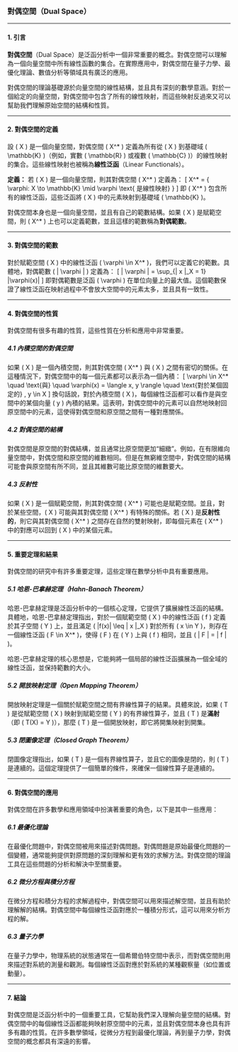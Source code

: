 ### 對偶空間（Dual Space）

---

#### 1. 引言

**對偶空間**（Dual Space）是泛函分析中一個非常重要的概念。對偶空間可以理解為一個向量空間中所有線性函數的集合。在實際應用中，對偶空間在量子力學、最優化理論、數值分析等領域具有廣泛的應用。

對偶空間的理論基礎源於向量空間的線性結構，並且具有深刻的數學意涵。對於一個給定的向量空間，對偶空間中包含了所有的線性映射，而這些映射反過來又可以幫助我們理解原始空間的結構和性質。

---

#### 2. 對偶空間的定義

設 \( X \) 是一個向量空間，對偶空間 \( X^* \) 定義為所有從 \( X \) 到基礎域 \( \mathbb{K} \)（例如，實數 \( \mathbb{R} \) 或複數 \( \mathbb{C} \)）的線性映射的集合。這些線性映射也被稱為**線性泛函**（Linear Functionals）。

**定義：** 若 \( X \) 是一個向量空間，則其對偶空間 \( X^* \) 定義為：
\[
X^* = \{ \varphi: X \to \mathbb{K} \mid \varphi \text{ 是線性映射} \}
\]
即 \( X^* \) 包含所有的線性泛函，這些泛函將 \( X \) 中的元素映射到基礎域 \( \mathbb{K} \)。

對偶空間本身也是一個向量空間，並且有自己的範數結構。如果 \( X \) 是賦範空間，則 \( X^* \) 上也可以定義範數，並且這樣的範數稱為**對偶範數**。

---

#### 3. 對偶空間的範數

對於賦範空間 \( X \) 中的線性泛函 \( \varphi \in X^* \)，我們可以定義它的範數。具體地，對偶範數 \( \| \varphi \| \) 定義為：
\[
\| \varphi \| = \sup_{\| x \|_X = 1} |\varphi(x)|
\]
即對偶範數是泛函 \( \varphi \) 在單位向量上的最大值。這個範數保證了線性泛函在映射過程中不會放大空間中的元素太多，並且具有一致性。

---

#### 4. 對偶空間的性質

對偶空間有很多有趣的性質，這些性質在分析和應用中非常重要。

##### 4.1 內積空間的對偶空間

如果 \( X \) 是一個內積空間，則其對偶空間 \( X^* \) 與 \( X \) 之間有密切的關係。在這種情況下，對偶空間中的每一個元素都可以表示為一個內積：
\[
\varphi \in X^* \quad \text{與} \quad \varphi(x) = \langle x, y \rangle \quad \text{對於某個固定的} \, y \in X
\]
換句話說，對於內積空間 \( X \)，每個線性泛函都可以看作是與空間中的某個向量 \( y \) 內積的結果。這表明，對偶空間中的元素可以自然地映射回原空間中的元素，這使得對偶空間和原空間之間有一種對應關係。

##### 4.2 對偶空間的結構

對偶空間是原空間的對偶結構，並且通常比原空間更加“細緻”。例如，在有限維向量空間中，對偶空間和原空間的維數相同。但是在無窮維空間中，對偶空間的結構可能會與原空間有所不同，並且其維數可能比原空間的維數要大。

##### 4.3 反射性

如果 \( X \) 是一個賦範空間，則其對偶空間 \( X^* \) 可能也是賦範空間。並且，對於某些空間，\( X \) 可能與其對偶空間 \( X^* \) 有特殊的關係。若 \( X \) 是**反射性的**，則它與其對偶空間 \( X^* \) 之間存在自然的雙射映射，即每個元素在 \( X^* \) 中的對應可以回到 \( X \) 中的某個元素。

---

#### 5. 重要定理和結果

對偶空間的研究中有許多重要定理，這些定理在數學分析中具有重要應用。

##### 5.1 哈恩-巴拿赫定理（Hahn-Banach Theorem）

哈恩-巴拿赫定理是泛函分析中的一個核心定理，它提供了擴展線性泛函的結構。具體地，哈恩-巴拿赫定理指出，對於一個賦範空間 \( X \) 中的線性泛函 \( f \) 定義於其子空間 \( Y \) 上，並且滿足 \( |f(x)| \leq \| x \|_X \) 對於所有 \( x \in Y \)，則存在一個線性泛函 \( F \in X^* \)，使得 \( F \) 在 \( Y \) 上與 \( f \) 相同，並且 \( \| F \| = \| f \| \)。

哈恩-巴拿赫定理的核心思想是，它能夠將一個局部的線性泛函擴展為一個全域的線性泛函，並保持範數的大小。

##### 5.2 開放映射定理（Open Mapping Theorem）

開放映射定理是一個關於賦範空間之間有界線性算子的結果。具體來說，如果 \( T \) 是從賦範空間 \( X \) 映射到賦範空間 \( Y \) 的有界線性算子，並且 \( T \) 是**滿射**（即 \( T(X) = Y \)），那麼 \( T \) 是一個開放映射，即它將開集映射到開集。

##### 5.3 閉圖像定理（Closed Graph Theorem）

閉圖像定理指出，如果 \( T \) 是一個有界線性算子，並且它的圖像是閉的，則 \( T \) 是連續的。這個定理提供了一個簡單的條件，來確保一個線性算子是連續的。

---

#### 6. 對偶空間的應用

對偶空間在許多數學和應用領域中扮演著重要的角色，以下是其中一些應用：

##### 6.1 最優化理論

在最優化問題中，對偶空間被用來描述對偶問題。對偶問題是原始最優化問題的一個變體，通常能夠提供對原問題的深刻理解和更有效的求解方法。對偶空間的理論工具在這些問題的分析和解決中至關重要。

##### 6.2 微分方程與積分方程

在微分方程和積分方程的求解過程中，對偶空間可以用來描述解空間，並且有助於理解解的結構。對偶空間中每個線性泛函對應於一種積分形式，這可以用來分析方程的解。

##### 6.3 量子力學

在量子力學中，物理系統的狀態通常在一個希爾伯特空間中表示，而對偶空間則用來描述對系統的測量和觀測。每個線性泛函對應於對系統的某種觀察量（如位置或動量）。

---

#### 7. 結論

對偶空間是泛函分析中的一個重要工具，它幫助我們深入理解向量空間的結構。對偶空間中的每個線性泛函都能夠映射原空間中的元素，並且對偶空間本身也具有許多有趣的性質。在許多數學領域，從微分方程到最優化理論，再到量子力學，對偶空間的概念都具有深遠的影響。